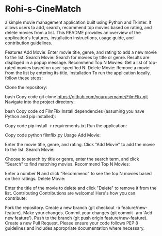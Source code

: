 # Rohi-s-CineMatch

a simple movie management application built using Python and Tkinter. It allows users to add, search, recommend top movies based on rating, and delete movies from a list. This README provides an overview of the application's features, installation instructions, usage guide, and contribution guidelines.

Features
Add Movie: Enter movie title, genre, and rating to add a new movie to the list.
Search Movie: Search for movies by title or genre. Results are displayed in a popup message.
Recommend Top N Movies: Get a list of top-rated movies based on user-specified N.
Delete Movie: Remove a movie from the list by entering its title.
Installation
To run the application locally, follow these steps:

Clone the repository:

bash
Copy code
git clone https://github.com/yourusername/FilmFlix.git
Navigate into the project directory:

bash
Copy code
cd FilmFlix
Install dependencies (assuming you have Python and pip installed):

Copy code
pip install -r requirements.txt
Run the application:

Copy code
python filmflix.py
Usage
Add Movie:

Enter the movie title, genre, and rating. Click "Add Movie" to add the movie to the list.
Search Movie:

Choose to search by title or genre, enter the search term, and click "Search" to find matching movies.
Recommend Top N Movies:

Enter a number N and click "Recommend" to see the top N movies based on their ratings.
Delete Movie:

Enter the title of the movie to delete and click "Delete" to remove it from the list.
Contributing
Contributions are welcome! Here's how you can contribute:

Fork the repository.
Create a new branch (git checkout -b feature/new-feature).
Make your changes.
Commit your changes (git commit -am 'Add new feature').
Push to the branch (git push origin feature/new-feature).
Create a new Pull Request.
Please ensure your code follows PEP 8 guidelines and includes appropriate documentation where necessary.
